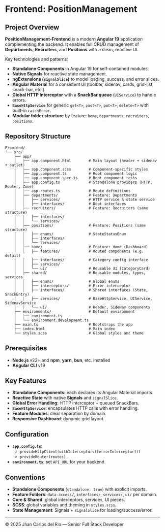 # Frontend: PositionManagement

## Project Overview

**PositionManagement-Frontend** is a modern **Angular 19** application complementing the backend. It enables full CRUD management of **Departments**, **Recruiters**, and **Positions** with a clean, reactive UI.

Key technologies and patterns:

- **Standalone Components** in Angular 19 for self-contained modules.
- **Native Signals** for reactive state management.
- **ngExtensions (`signalSlice`)** to model loading, success, and error slices.
- **Angular Material** for a consistent UI (toolbar, sidenav, cards, grid-list, snack-bar, etc.).
- **Global HTTP Interceptor** with a **SnackBar queue** (`UIService`) to handle errors.
- **`BaseHttpService`** for generic `get<T>`, `post<T>`, `put<T>`, `delete<T>` with built-in `catchError`.
- **Modular folder structure** by feature: `home`, `departments`, `recruiters`, `positions`.

## Repository Structure

```
Frontend/
└── src/
    ├── app/
    │   ├── app.component.html        # Main layout (header + sidenav + outlet)
    │   ├── app.component.scss        # Component-specific styles
    │   ├── app.component.ts          # Root component logic
    │   ├── app.component.spec.ts     # Root component tests
    │   ├── app.config.ts             # Standalone providers (HTTP, Router, Zone)
    │   ├── app.routes.ts             # Route definitions
    │   ├── departments/              # Feature: Departments
    │   │   ├── services/             # HTTP service & state service
    │   │   ├── interfaces/           # Dept interfaces
    │   ├── recruiters/               # Feature: Recruiters (same structure)
    │   │   ├── interfaces/
    │   │   └── services/
    │   ├── positions/                # Feature: Positions (same structure)
    │   │   ├── enums/                # StateStatusEnum
    │   │   ├── interfaces/
    │   │   └── services/
    │   ├── home/                     # Feature: Home (Dashboard)
    │   │   ├── features/             # Routed components (e.g. detail)
    │   │   ├── interfaces/           # Category config interface
    │   │   ├── services/             
    │   │   └── ui/                   # Reusable UI (CategoryCard)
    │   ├── shared/                   # Reusable modules, types, services
    │   │   ├── enums/                # Global enums
    │   │   ├── interceptors/         # Error interceptor
    │   │   ├── interfaces/           # Shared interfaces (State, SnackEntry)
    │   │   ├── services/             # BaseHttpService, UIService, SidenavService
    │   │   └── ui/                   # Header, SideNav components
    ├── environments/                 # Default environment
    │   ├── environment.ts            
    │   └── environment.development.ts
    ├── main.ts                       # Bootstraps the app
    ├── index.html                    # Main index
    └── styles.scss                   # Global styles and theme

```

## Prerequisites

- **Node.js** v22+ and **npm**, **yarn**, **bun**, etc.  installed
- **Angular CLI** v19

## Key Features

- **Standalone Components**: each declares its Angular Material imports.
- **Reactive State** with native **Signals** and `signalSlice`.
- **Global Error Handling**: HTTP interceptor + queued SnackBars.
- **`BaseHttpService`**: encapsulates HTTP calls with error handling.
- **Feature Modules**: clear separation by domain.
- **Responsive Dashboard**: dynamic grid layout.

## Configuration

- **`app.config.ts`**:
  - `provideHttpClient(withInterceptors([errorInterceptor]))`
  - `provideRouter(routes)`
- **`environment.ts`**: set `API_URL` for your backend.

## Conventions

- **Standalone Components** (`standalone: true`) with explicit imports.
- **Feature Folders**: `data-access/`, `interfaces/`, `services/`, `ui/` per domain.
- **Core & Shared**: global interceptors, services, UI pieces.
- **SCSS**: global variables and theming in `styles.scss`.
- **State Management**: Signals + `signalSlice` for loading/success/error.

---

© 2025 Jhan Carlos del Rio — Senior Full Stack Developer